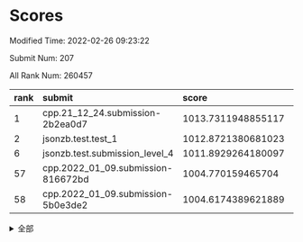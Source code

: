# Scores

Modified Time: 2022-02-26 09:23:22

Submit Num: 207

All Rank Num: 260457

| rank |               submit               |       score        |       sigma        | pk_num |
| :--- | :--------------------------------- | :----------------- | :----------------- | :----- |
| 1    | cpp.21_12_24.submission-2b2ea0d7   | 1013.7311948855117 | 0.7906163311115038 | 5036   |
| 2    | jsonzb.test.test_1                 | 1012.8721380681023 | 0.8209561571863535 | 5028   |
| 6    | jsonzb.test.submission_level_4     | 1011.8929264180097 | 0.796342160499815  | 5036   |
| 57   | cpp.2022_01_09.submission-816672bd | 1004.770159465704  | 0.7182456711636109 | 5033   |
| 58   | cpp.2022_01_09.submission-5b0e3de2 | 1004.6174389621889 | 0.7097487968711088 | 5032   |


<details>
<summary>全部</summary>

| rank |                 submit                 |       score        |       sigma        | pk_num |
| :--- | :------------------------------------- | :----------------- | :----------------- | :----- |
| 1    | cpp.21_12_24.submission-2b2ea0d7       | 1013.7311948855117 | 0.7906163311115038 | 5036   |
| 2    | jsonzb.test.test_1                     | 1012.8721380681023 | 0.8209561571863535 | 5028   |
| 3    | gobigger.level_3.submission_level_3_4  | 1012.3752732513861 | 0.7781587759433451 | 5035   |
| 4    | gobigger.level_3.submission_level_3_21 | 1012.1713440397559 | 0.7699567302445647 | 5028   |
| 5    | gobigger.level_3.submission_level_3_27 | 1012.1086668506143 | 0.7870400363706253 | 5031   |
| 6    | jsonzb.test.submission_level_4         | 1011.8929264180097 | 0.796342160499815  | 5036   |
| 7    | gobigger.level_3.submission_level_3_47 | 1011.6919945537774 | 0.7851657408662149 | 5034   |
| 8    | gobigger.level_3.submission_level_3_48 | 1011.5871708440408 | 0.7653845475599326 | 5037   |
| 9    | gobigger.level_3.submission_level_3_14 | 1011.3902646781502 | 0.7923626983923867 | 5037   |
| 10   | gobigger.level_3.submission_level_3_18 | 1011.3576666193132 | 0.771657711887052  | 5038   |
| 11   | gobigger.level_3.submission_level_3_17 | 1011.3106952282744 | 0.7836484778429103 | 5038   |
| 12   | gobigger.level_3.submission_level_3_31 | 1011.1035226037199 | 0.7694171561050472 | 5033   |
| 13   | gobigger.level_3.submission_level_3_49 | 1010.9438892500015 | 0.7577859010700397 | 5032   |
| 14   | gobigger.level_3.submission_level_3_2  | 1010.8946085906969 | 0.770601453600851  | 5031   |
| 15   | gobigger.level_3.submission_level_3_35 | 1010.8732987275571 | 0.774614009605637  | 5035   |
| 16   | gobigger.level_3.submission_level_3_13 | 1010.8502960535026 | 0.7553986582338708 | 5036   |
| 17   | gobigger.level_3.submission_level_3_12 | 1010.8023864291372 | 0.7916580715802533 | 5032   |
| 18   | gobigger.level_3.submission_level_3_8  | 1010.7791039384148 | 0.7543560851455997 | 5036   |
| 19   | gobigger.level_3.submission_level_3_25 | 1010.6598458354605 | 0.770831524136811  | 5028   |
| 20   | gobigger.level_3.submission_level_3_5  | 1010.4326349950762 | 0.7605572883735183 | 5035   |
| 21   | gobigger.level_3.submission_level_3_23 | 1010.383023429277  | 0.7629301962960978 | 5033   |
| 22   | gobigger.level_3.submission_level_3_37 | 1010.289035523564  | 0.7613760435144975 | 5029   |
| 23   | gobigger.level_3.submission_level_3_36 | 1010.2643881164256 | 0.7676980140756061 | 5035   |
| 24   | gobigger.level_3.submission_level_3_20 | 1010.2279488705049 | 0.7824165438055455 | 5037   |
| 25   | gobigger.level_3.submission_level_3_3  | 1010.1941719903494 | 0.7737580266199265 | 5028   |
| 26   | gobigger.level_3.submission_level_3_38 | 1010.0118275191886 | 0.748280348314417  | 5036   |
| 27   | gobigger.level_3.submission_level_3_28 | 1010.0040016221556 | 0.7619293389303768 | 5037   |
| 28   | gobigger.level_3.submission_level_3_24 | 1009.9883033018714 | 0.7572328102838698 | 5036   |
| 29   | gobigger.level_3.submission_level_3_34 | 1009.8282453886455 | 0.7753577586149466 | 5028   |
| 30   | gobigger.level_3.submission_level_3_16 | 1009.8272301489396 | 0.7511476622239205 | 5029   |
| 31   | gobigger.level_3.submission_level_3_22 | 1009.7994497989957 | 0.7617376037295475 | 5030   |
| 32   | gobigger.level_3.submission_level_3_26 | 1009.7897066841393 | 0.7663414897691804 | 5031   |
| 33   | gobigger.level_3.submission_level_3_29 | 1009.7578933229631 | 0.7724018037370461 | 5031   |
| 34   | gobigger.level_3.submission_level_3_41 | 1009.7150787825789 | 0.755563077100448  | 5035   |
| 35   | gobigger.level_3.submission_level_3_44 | 1009.6665751113752 | 0.763617792914195  | 5030   |
| 36   | gobigger.level_3.submission_level_3_46 | 1009.6649092211463 | 0.7596996980551579 | 5033   |
| 37   | gobigger.level_3.submission_level_3_1  | 1009.6069451349333 | 0.7628544970753253 | 5036   |
| 38   | gobigger.level_3.submission_level_3_40 | 1009.49344559874   | 0.7543558901485202 | 5027   |
| 39   | gobigger.level_3.submission_level_3_15 | 1009.4384334338209 | 0.751907959008505  | 5037   |
| 40   | gobigger.level_3.submission_level_3_11 | 1009.3700890207166 | 0.7651320812812495 | 5035   |
| 41   | gobigger.level_3.submission_level_3_43 | 1009.2013453116778 | 0.7458090113293546 | 5024   |
| 42   | gobigger.level_3.submission_level_3_30 | 1009.139298754516  | 0.7496343914907034 | 5040   |
| 43   | gobigger.level_3.submission_level_3_33 | 1009.1294892773831 | 0.7437399975823397 | 5030   |
| 44   | gobigger.level_3.submission_level_3_32 | 1009.1012565431557 | 0.7309873306977556 | 5030   |
| 45   | gobigger.level_3.submission_level_3_19 | 1009.0866398123234 | 0.7405910321893482 | 5030   |
| 46   | gobigger.level_3.submission_level_3_10 | 1008.9983866542112 | 0.7534342414795312 | 5026   |
| 47   | gobigger.level_3.submission_level_3_0  | 1008.9092548739522 | 0.7539938694615034 | 5032   |
| 48   | gobigger.level_3.submission_level_3_6  | 1008.8368497829078 | 0.7415326459408282 | 5036   |
| 49   | gobigger.level_3.submission_level_3_42 | 1008.8008616992876 | 0.7566065822535948 | 5033   |
| 50   | gobigger.level_3.submission_level_3_9  | 1008.7259157095381 | 0.7670620462860138 | 5033   |
| 51   | gobigger.level_3.submission_level_3_39 | 1008.5617786137994 | 0.7514018870224913 | 5029   |
| 52   | gobigger.level_3.submission_level_3_7  | 1008.2600926698102 | 0.7485297306351384 | 5036   |
| 53   | gobigger.level_3.submission_level_3_45 | 1007.9698436639205 | 0.7592166348449009 | 5036   |
| 54   | gobigger.level_1.submission_level_1_46 | 1005.1435686550676 | 0.7134000331187436 | 5033   |
| 55   | gobigger.level_1.submission_level_1_7  | 1004.8547925350897 | 0.7258017841098809 | 5029   |
| 56   | gobigger.level_1.submission_level_1_1  | 1004.8032196925399 | 0.7223816000900692 | 5028   |
| 57   | cpp.2022_01_09.submission-816672bd     | 1004.770159465704  | 0.7182456711636109 | 5033   |
| 58   | cpp.2022_01_09.submission-5b0e3de2     | 1004.6174389621889 | 0.7097487968711088 | 5032   |
| 59   | gobigger.level_1.submission_level_1_17 | 1004.5994326634126 | 0.7363614288041385 | 5040   |
| 60   | gobigger.level_1.submission_level_1_37 | 1004.4759588852017 | 0.719582243152117  | 5027   |
| 61   | gobigger.level_1.submission_level_1_38 | 1004.4552548576504 | 0.7147288702654611 | 5034   |
| 62   | gobigger.level_1.submission_level_1_35 | 1004.4461575740461 | 0.7223495586748759 | 5031   |
| 63   | gobigger.level_1.submission_level_1_16 | 1004.3690733496475 | 0.7306964193281689 | 5031   |
| 64   | gobigger.level_1.submission_level_1_45 | 1004.2390582419283 | 0.7101187669000752 | 5031   |
| 65   | gobigger.level_1.submission_level_1_32 | 1004.1486873755669 | 0.7168043468423143 | 5032   |
| 66   | gobigger.level_1.submission_level_1_30 | 1004.0465027969157 | 0.7248295424351965 | 5027   |
| 67   | gobigger.level_1.submission_level_1_4  | 1003.9970537691606 | 0.7323328030995037 | 5030   |
| 68   | gobigger.level_1.submission_level_1_5  | 1003.9725037281461 | 0.7239827751551403 | 5028   |
| 69   | gobigger.level_1.submission_level_1_22 | 1003.9560455716115 | 0.7266519520988078 | 5028   |
| 70   | gobigger.level_1.submission_level_1_27 | 1003.7615018971778 | 0.7115229436961772 | 5030   |
| 71   | gobigger.level_1.submission_level_1_26 | 1003.6184302674602 | 0.7185441155175154 | 5029   |
| 72   | gobigger.level_1.submission_level_1_33 | 1003.4335868578797 | 0.7223930175118883 | 5028   |
| 73   | gobigger.level_1.submission_level_1_34 | 1003.4187093101822 | 0.7228904782895118 | 5036   |
| 74   | gobigger.level_1.submission_level_1_29 | 1003.3620363754758 | 0.7210951851103506 | 5031   |
| 75   | gobigger.level_1.submission_level_1_41 | 1003.3392479645295 | 0.727199254934073  | 5034   |
| 76   | gobigger.level_1.submission_level_1_3  | 1003.2544023230869 | 0.7180310838073157 | 5034   |
| 77   | gobigger.level_1.submission_level_1_43 | 1003.2523829551623 | 0.7100545282205122 | 5032   |
| 78   | gobigger.level_1.submission_level_1_6  | 1003.1788437331595 | 0.7158619399737076 | 5034   |
| 79   | gobigger.level_1.submission_level_1_14 | 1003.1700552435685 | 0.7192514203525883 | 5034   |
| 80   | gobigger.level_1.submission_level_1_31 | 1003.1450652000581 | 0.7154748332099623 | 5035   |
| 81   | gobigger.level_1.submission_level_1_18 | 1002.9898887978356 | 0.710382377919217  | 5028   |
| 82   | gobigger.level_1.submission_level_1_21 | 1002.9690208552188 | 0.7220950722448675 | 5033   |
| 83   | gobigger.level_1.submission_level_1_49 | 1002.9661290638059 | 0.7064418592582652 | 5030   |
| 84   | gobigger.level_1.submission_level_1_25 | 1002.8608000953376 | 0.7166191496746782 | 5029   |
| 85   | gobigger.level_1.submission_level_1_2  | 1002.8335057533806 | 0.7231067467498963 | 5033   |
| 86   | gobigger.level_1.submission_level_1_19 | 1002.8254806601038 | 0.7321231367609401 | 5032   |
| 87   | gobigger.level_1.submission_level_1_20 | 1002.7962288276565 | 0.7251040742162319 | 5033   |
| 88   | gobigger.level_1.submission_level_1_24 | 1002.7653572367558 | 0.7106098741957445 | 5032   |
| 89   | gobigger.level_1.submission_level_1_23 | 1002.7216520031083 | 0.7255666221002276 | 5028   |
| 90   | gobigger.level_1.submission_level_1_13 | 1002.6806913146513 | 0.7042545500542917 | 5033   |
| 91   | gobigger.level_1.submission_level_1_15 | 1002.6227731794626 | 0.7080871727563234 | 5034   |
| 92   | gobigger.level_1.submission_level_1_10 | 1002.5795175144842 | 0.7125121574581221 | 5027   |
| 93   | gobigger.level_1.submission_level_1_0  | 1002.5436504404191 | 0.7170473531430791 | 5036   |
| 94   | gobigger.level_1.submission_level_1_11 | 1002.4881853027508 | 0.716360822366565  | 5036   |
| 95   | gobigger.level_1.submission_level_1_42 | 1002.4833786362824 | 0.7119099957002675 | 5032   |
| 96   | gobigger.level_1.submission_level_1_48 | 1002.3005115394451 | 0.7198706322804145 | 5037   |
| 97   | gobigger.level_1.submission_level_1_39 | 1002.2754912349088 | 0.7270171467500479 | 5035   |
| 98   | gobigger.level_1.submission_level_1_47 | 1002.2314274663469 | 0.7161697114749509 | 5037   |
| 99   | gobigger.level_1.submission_level_1_40 | 1002.1913887215854 | 0.7124781148538635 | 5035   |
| 100  | gobigger.level_1.submission_level_1_36 | 1002.1817110631702 | 0.7237902797396162 | 5035   |
| 101  | gobigger.level_1.submission_level_1_44 | 1002.1189846607947 | 0.7147575696556696 | 5029   |
| 102  | gobigger.level_1.submission_level_1_8  | 1002.0574177784558 | 0.7185534383846514 | 5026   |
| 103  | gobigger.level_1.submission_level_1_9  | 1002.0518483887333 | 0.7250882998896937 | 5030   |
| 104  | gobigger.level_1.submission_level_1_12 | 1001.6198490734816 | 0.7132543992066657 | 5032   |
| 105  | gobigger.level_1.submission_level_1_28 | 1001.5115334598335 | 0.7120210270328545 | 5029   |
| 106  | gobigger.random.submission_random_8    | 997.0163852554899  | 0.7100863419509384 | 5031   |
| 107  | gobigger.random.submission_random_12   | 997.0153866162203  | 0.7022704485686347 | 5033   |
| 108  | gobigger.random.submission_random_38   | 996.8312948760652  | 0.7023376988059656 | 5034   |
| 109  | gobigger.random.submission_random_28   | 996.7527033341111  | 0.7048437294214568 | 5033   |
| 110  | gobigger.random.submission_random_45   | 996.7378641842862  | 0.6990619905421229 | 5027   |
| 111  | gobigger.random.submission_random_42   | 996.7107156281064  | 0.7007305262431104 | 5034   |
| 112  | gobigger.random.submission_random_18   | 996.7050727681445  | 0.7190832281159948 | 5034   |
| 113  | gobigger.random.submission_random_9    | 996.6690467909831  | 0.7166581510179839 | 5041   |
| 114  | gobigger.random.submission_random_33   | 996.6311764284385  | 0.7144954749434389 | 5038   |
| 115  | gobigger.random.submission_random_41   | 996.605398708124   | 0.7027634543801838 | 5041   |
| 116  | gobigger.random.submission_random_10   | 996.5134961982286  | 0.697910244512865  | 5035   |
| 117  | gobigger.random.submission_random_37   | 996.4241439952099  | 0.7090727496849996 | 5037   |
| 118  | gobigger.random.submission_random_6    | 996.333556887147   | 0.7069036545596328 | 5035   |
| 119  | gobigger.random.submission_random_19   | 996.3003185219605  | 0.6984783285442416 | 5026   |
| 120  | gobigger.random.submission_random_43   | 996.293515915787   | 0.6982333224305535 | 5037   |
| 121  | gobigger.random.submission_random_35   | 996.2860289836642  | 0.7072766316340515 | 5029   |
| 122  | gobigger.random.submission_random_11   | 996.2108491312603  | 0.6967983669068605 | 5033   |
| 123  | gobigger.random.submission_random_40   | 996.1585862921471  | 0.6974316249254048 | 5028   |
| 124  | gobigger.random.submission_random_2    | 996.1314890171489  | 0.7218748571364105 | 5033   |
| 125  | gobigger.random.submission_random_26   | 996.1281535058245  | 0.7022818007950699 | 5033   |
| 126  | gobigger.random.submission_random_34   | 996.0584764012943  | 0.7113183112047331 | 5039   |
| 127  | gobigger.random.submission_random_48   | 996.0365706794872  | 0.7028230725038994 | 5031   |
| 128  | gobigger.random.submission_random_22   | 995.7918807478554  | 0.7171843444843494 | 5034   |
| 129  | gobigger.random.submission_random_21   | 995.7226480800987  | 0.7028598129413882 | 5037   |
| 130  | gobigger.random.submission_random_7    | 995.713390736388   | 0.703102840719923  | 5026   |
| 131  | gobigger.random.submission_random_24   | 995.6924190030657  | 0.7124289197101086 | 5032   |
| 132  | gobigger.random.submission_random_14   | 995.6913707102983  | 0.7220814459902005 | 5034   |
| 133  | gobigger.random.submission_random_13   | 995.6705207151238  | 0.7094979613844786 | 5030   |
| 134  | gobigger.random.submission_random_20   | 995.6702467298447  | 0.7121101545826543 | 5039   |
| 135  | gobigger.random.submission_random_5    | 995.6685276890416  | 0.6996566621318134 | 5031   |
| 136  | gobigger.random.submission_random_44   | 995.5827126415721  | 0.7054169688308349 | 5036   |
| 137  | gobigger.random.submission_random_32   | 995.5793990512533  | 0.7125093346122869 | 5038   |
| 138  | gobigger.random.submission_random_4    | 995.5637719648495  | 0.7000063448771072 | 5028   |
| 139  | gobigger.random.submission_random_25   | 995.5347276145156  | 0.7184056536169005 | 5031   |
| 140  | gobigger.random.submission_random_31   | 995.4986115445249  | 0.7133157455099999 | 5034   |
| 141  | gobigger.random.submission_random_36   | 995.4062633996857  | 0.7042039965194838 | 5032   |
| 142  | gobigger.random.submission_random_16   | 995.4012706727547  | 0.7132901563046397 | 5034   |
| 143  | gobigger.random.submission_random_17   | 995.3045298934644  | 0.7121634046397617 | 5031   |
| 144  | gobigger.random.submission_random_0    | 995.2789332906851  | 0.7194483068169161 | 5035   |
| 145  | gobigger.random.submission_random_47   | 995.2014936496082  | 0.7161751229325812 | 5032   |
| 146  | gobigger.random.submission_random_39   | 995.1806770507047  | 0.710274621165294  | 5032   |
| 147  | gobigger.random.submission_random_30   | 995.1703612398229  | 0.7123428248336091 | 5038   |
| 148  | gobigger.random.submission_random_15   | 995.1692031038211  | 0.7032190644046955 | 5029   |
| 149  | gobigger.random.submission_random_49   | 995.1457572062342  | 0.7117600504498048 | 5036   |
| 150  | gobigger.random.submission_random_27   | 995.1457328193337  | 0.7071663911462001 | 5033   |
| 151  | gobigger.random.submission_random_1    | 995.1335328156003  | 0.6987755804467181 | 5031   |
| 152  | gobigger.random.submission_random_23   | 995.1014904250761  | 0.7043705115548322 | 5038   |
| 153  | gobigger.random.submission_random_46   | 994.8134452776513  | 0.7132001205862468 | 5035   |
| 154  | gobigger.random.submission_random_29   | 994.7898111644853  | 0.7377485468459851 | 5034   |
| 155  | gobigger.random.submission_random_3    | 994.5321192424468  | 0.7144915778468244 | 5034   |
| 156  | gobigger.level_2.submission_level_2_26 | 994.5225097847482  | 0.7205677183396111 | 5038   |
| 157  | gobigger.level_2.submission_level_2_29 | 994.3063734689334  | 0.7303676711780797 | 5030   |
| 158  | gobigger.level_2.submission_level_2_1  | 993.9765100302047  | 0.7322204782388168 | 5038   |
| 159  | gobigger.level_2.submission_level_2_10 | 993.417918686724   | 0.7362037037874233 | 5034   |
| 160  | gobigger.level_2.submission_level_2_40 | 993.3670965133023  | 0.741984274224047  | 5030   |
| 161  | gobigger.level_2.submission_level_2_4  | 993.3538029273489  | 0.7316662033525259 | 5036   |
| 162  | gobigger.level_2.submission_level_2_44 | 993.3536045487429  | 0.7354133800592949 | 5037   |
| 163  | gobigger.level_2.submission_level_2_6  | 993.0375542006544  | 0.7275131033738611 | 5034   |
| 164  | gobigger.level_2.submission_level_2_9  | 992.9835326971547  | 0.7308026734820563 | 5031   |
| 165  | gobigger.level_2.submission_level_2_18 | 992.8944862852123  | 0.7422546246158758 | 5030   |
| 166  | gobigger.level_2.submission_level_2_39 | 992.8667543196506  | 0.7460281182985737 | 5035   |
| 167  | gobigger.level_2.submission_level_2_36 | 992.8486579408607  | 0.7504838354484051 | 5028   |
| 168  | gobigger.level_2.submission_level_2_48 | 992.8157058500312  | 0.7403052247357437 | 5036   |
| 169  | gobigger.level_2.submission_level_2_17 | 992.8069248707849  | 0.7442190918713291 | 5035   |
| 170  | gobigger.level_2.submission_level_2_2  | 992.7469416155615  | 0.7300657241467051 | 5031   |
| 171  | gobigger.level_2.submission_level_2_24 | 992.6672001071797  | 0.7348903742181407 | 5041   |
| 172  | gobigger.level_2.submission_level_2_12 | 992.6595521143187  | 0.7347941142089226 | 5030   |
| 173  | gobigger.level_2.submission_level_2_25 | 992.5152890738258  | 0.7301385427663878 | 5036   |
| 174  | gobigger.level_2.submission_level_2_19 | 992.5124694593438  | 0.7450890083048021 | 5033   |
| 175  | gobigger.level_2.submission_level_2_30 | 992.4739477011279  | 0.7367288599275769 | 5034   |
| 176  | gobigger.level_2.submission_level_2_37 | 992.3561550060627  | 0.7341848467357236 | 5034   |
| 177  | gobigger.level_2.submission_level_2_28 | 992.2540108319275  | 0.7437455551028183 | 5036   |
| 178  | gobigger.level_2.submission_level_2_20 | 992.2164122366937  | 0.7470413658174827 | 5033   |
| 179  | gobigger.level_2.submission_level_2_11 | 992.2159126328592  | 0.7580480303403818 | 5037   |
| 180  | gobigger.level_2.submission_level_2_35 | 992.2124291797423  | 0.7343735578005122 | 5039   |
| 181  | gobigger.level_2.submission_level_2_5  | 992.1229772868721  | 0.7411878800468296 | 5034   |
| 182  | gobigger.level_2.submission_level_2_14 | 992.0708502393666  | 0.747640088356848  | 5028   |
| 183  | gobigger.level_2.submission_level_2_23 | 991.9900848268106  | 0.7362935170661029 | 5034   |
| 184  | gobigger.level_2.submission_level_2_13 | 991.9333504851577  | 0.7487872012236921 | 5035   |
| 185  | gobigger.level_2.submission_level_2_34 | 991.9295449227591  | 0.7305671206222799 | 5030   |
| 186  | gobigger.level_2.submission_level_2_38 | 991.7835660726073  | 0.7386699615762097 | 5033   |
| 187  | gobigger.level_2.submission_level_2_22 | 991.7795130963855  | 0.7459830772558099 | 5029   |
| 188  | gobigger.level_2.submission_level_2_46 | 991.7641147800828  | 0.7440020142000314 | 5028   |
| 189  | gobigger.level_2.submission_level_2_41 | 991.7261284581847  | 0.7242782327851486 | 5037   |
| 190  | gobigger.level_2.submission_level_2_33 | 991.6827785815971  | 0.7424009995550784 | 5036   |
| 191  | gobigger.level_2.submission_level_2_45 | 991.6292313761116  | 0.7345503390705315 | 5034   |
| 192  | gobigger.level_2.submission_level_2_31 | 991.5940179134433  | 0.744801441913691  | 5033   |
| 193  | gobigger.level_2.submission_level_2_49 | 991.5778763035386  | 0.755041403717288  | 5039   |
| 194  | gobigger.level_2.submission_level_2_43 | 991.5554369355594  | 0.7575636453817335 | 5034   |
| 195  | gobigger.level_2.submission_level_2_21 | 991.5490049560142  | 0.7505357753725523 | 5033   |
| 196  | gobigger.level_2.submission_level_2_7  | 991.5124621648712  | 0.7383266976911681 | 5038   |
| 197  | gobigger.level_2.submission_level_2_3  | 991.4353882146992  | 0.7427956829896859 | 5039   |
| 198  | gobigger.level_2.submission_level_2_0  | 991.4204014870737  | 0.760843375347937  | 5032   |
| 199  | gobigger.level_2.submission_level_2_32 | 991.2574289370046  | 0.7500197423347136 | 5028   |
| 200  | gobigger.level_2.submission_level_2_27 | 991.1635635210002  | 0.7448764779045354 | 5031   |
| 201  | gobigger.level_2.submission_level_2_8  | 991.088421840666   | 0.7492594381246328 | 5040   |
| 202  | gobigger.level_2.submission_level_2_15 | 990.7714600228267  | 0.767948975470621  | 5038   |
| 203  | gobigger.level_2.submission_level_2_42 | 990.7340575619132  | 0.7620252583133899 | 5036   |
| 204  | gobigger.level_2.submission_level_2_16 | 990.726033078084   | 0.7667788590856817 | 5033   |
| 205  | gobigger.level_2.submission_level_2_47 | 990.2873380550731  | 0.7757688682137063 | 5032   |
| 206  | gobigger.none.submission_none_1        | 978.0434202199239  | 1.370586169591067  | 5029   |
| 207  | gobigger.none.submission_none_0        | 976.5880404678146  | 1.3610533140560264 | 5030   |

</details>